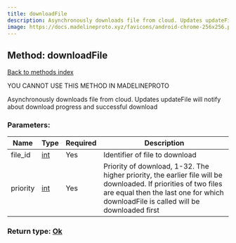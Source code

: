 ```yaml
---
title: downloadFile
description: Asynchronously downloads file from cloud. Updates updateFile will notify about download progress and successful download
image: https://docs.madelineproto.xyz/favicons/android-chrome-256x256.png
---
```

## Method: downloadFile  
[Back to methods index](index.md)


YOU CANNOT USE THIS METHOD IN MADELINEPROTO


Asynchronously downloads file from cloud. Updates updateFile will notify about download progress and successful download

### Parameters:

| Name     |    Type       | Required | Description |
|----------|---------------|----------|-------------|
|file\_id|[int](../types/int.md) | Yes|Identifier of file to download|
|priority|[int](../types/int.md) | Yes|Priority of download, 1-32. The higher priority, the earlier file will be downloaded. If priorities of two files are equal then the last one for which downloadFile is called will be downloaded first|


### Return type: [Ok](../types/Ok.md)

